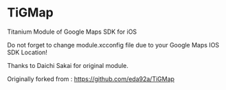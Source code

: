 TiGMap
======

Titanium Module of Google Maps SDK for iOS

Do not forget to change module.xcconfig file due to your Google Maps IOS SDK Location!

Thanks to Daichi Sakai for original module.

Originally forked from : https://github.com/eda92a/TiGMap

